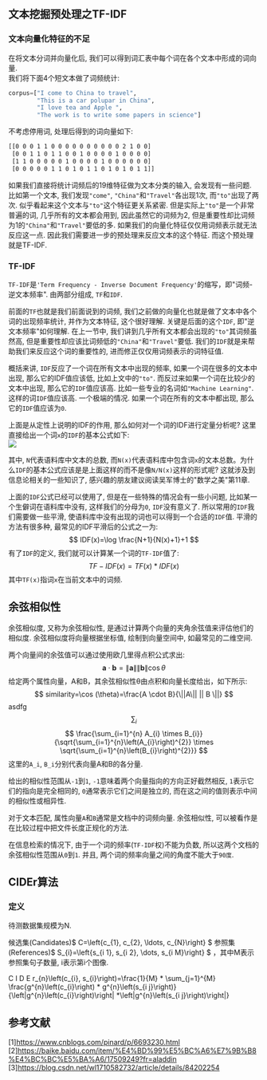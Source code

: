 <script type="text/javascript" src="http://cdn.mathjax.org/mathjax/latest/MathJax.js?config=default"></script>

## 文本挖掘预处理之TF-IDF
### 文本向量化特征的不足
在将文本分词并向量化后, 我们可以得到词汇表中每个词在各个文本中形成的词向量. </br>
我们将下面4个短文本做了词频统计: 
```Python
corpus=["I come to China to travel", 
        "This is a car polupar in China",          
        "I love tea and Apple ",   
        "The work is to write some papers in science"] 
```

不考虑停用词, 处理后得到的词向量如下: 
```Bash
[[0 0 0 1 1 0 0 0 0 0 0 0 0 0 0 2 1 0 0]
 [0 0 1 1 0 1 1 0 0 1 0 0 0 0 1 0 0 0 0]
 [1 1 0 0 0 0 0 1 0 0 0 0 1 0 0 0 0 0 0]
 [0 0 0 0 0 1 1 0 1 0 1 1 0 1 0 1 0 1 1]]
```

如果我们直接将统计词频后的19维特征做为文本分类的输入, 会发现有一些问题. 比如第一个文本, 我们发现`"come"`, `"China"`和`"Travel"`各出现1次, 而`"to"`出现了两次. 似乎看起来这个文本与`"to"`这个特征更关系紧密. 但是实际上`"to"`是一个非常普遍的词, 几乎所有的文本都会用到, 因此虽然它的词频为2, 但是重要性却比词频为1的`"China"`和`"Travel"`要低的多. 如果我们的向量化特征仅仅用词频表示就无法反应这一点. 因此我们需要进一步的预处理来反应文本的这个特征. 而这个预处理就是TF-IDF. 

### TF-IDF
`TF-IDF`是`'Term Frequency - Inverse Document Frequency'`的缩写，即"词频-逆文本频率". 由两部分组成, `TF`和`IDF`. </br>

前面的`TF`也就是我们前面说到的词频, 我们之前做的向量化也就是做了文本中各个词的出现频率统计, 并作为文本特征, 这个很好理解. 关键是后面的这个`IDF`, 即"逆文本频率"如何理解. 在上一节中, 我们讲到几乎所有文本都会出现的`"to"`其词频虽然高, 但是重要性却应该比词频低的`"China"`和`"Travel"`要低. 我们的`IDF`就是来帮助我们来反应这个词的重要性的, 进而修正仅仅用词频表示的词特征值. </br>

概括来讲, `IDF`反应了一个词在所有文本中出现的频率, 如果一个词在很多的文本中出现, 那么它的IDF值应该低, 比如上文中的`"to"`. 而反过来如果一个词在比较少的文本中出现, 那么它的`IDF`值应该高. 比如一些专业的名词如`"Machine Learning"`. 这样的词`IDF`值应该高. 一个极端的情况. 如果一个词在所有的文本中都出现, 那么它的`IDF`值应该为`0`. </br>

上面是从定性上说明的IDF的作用, 那么如何对一个词的IDF进行定量分析呢? 这里直接给出一个词`x`的`IDF`的基本公式如下: </br>
![](https://github.com/TalentBoy2333/blog/blob/master/images/1.png)

其中, `N`代表语料库中文本的总数, 而`N(x)`代表语料库中包含词`x`的文本总数。为什么`IDF`的基本公式应该是是上面这样的而不是像`N/N(x)`这样的形式呢? 这就涉及到信息论相关的一些知识了, 感兴趣的朋友建议阅读吴军博士的"数学之美"第11章. </br>

上面的`IDF`公式已经可以使用了, 但是在一些特殊的情况会有一些小问题, 比如某一个生僻词在语料库中没有, 这样我们的分母为`0`, `IDF`没有意义了. 所以常用的`IDF`我们需要做一些平滑, 使语料库中没有出现的词也可以得到一个合适的`IDF`值. 平滑的方法有很多种, 最常见的IDF平滑后的公式之一为: </br>
$$ 
IDF(x)=\log \frac{N+1}{N(x)+1}+1 
$$
有了`IDF`的定义, 我们就可以计算某一个词的`TF-IDF`值了: </br>
$$ 
TF-IDF(x)=TF(x)*IDF(x) 
$$
其中`TF(x)`指词`x`在当前文本中的词频. </br>

## 余弦相似性
余弦相似度, 又称为余弦相似性, 是通过计算两个向量的夹角余弦值来评估他们的相似度. 余弦相似度将向量根据坐标值, 绘制到向量空间中, 如最常见的二维空间. </br>

两个向量间的余弦值可以通过使用欧几里得点积公式求出: 
$$ 
\mathbf{a} \cdot \mathbf{b}=\|\mathbf{a}\|\|\mathbf{b}\| \cos \theta 
$$
给定两个属性向量，A和B，其余弦相似性θ由点积和向量长度给出，如下所示: </br>
$$
similarity=\cos (\theta)=\frac{A \cdot B}{\||A\|| || B \||}
$$
asdfg</br>
$$
\sum_{i}
$$
$$
\frac{\sum_{i=1}^{n} A_{i} \times B_{i}}{\sqrt{\sum_{i=1}^{n}\left(A_{i}\right)^{2}} \times \sqrt{\sum_{i=1}^{n}\left(B_{i}\right)^{2}}}
$$
这里的`A_i`, `B_i`分别代表向量A和B的各分量. </br>

给出的相似性范围从`-1`到`1`, `-1`意味着两个向量指向的方向正好截然相反, `1`表示它们的指向是完全相同的, `0`通常表示它们之间是独立的, 而在这之间的值则表示中间的相似性或相异性. </br>

对于文本匹配, 属性向量`A`和`B`通常是文档中的词频向量. 余弦相似性, 可以被看作是在比较过程中把文件长度正规化的方法. </br>

在信息检索的情况下, 由于一个词的频率(`TF-IDF`权)不能为负数, 所以这两个文档的余弦相似性范围从`0`到`1`. 并且, 两个词的频率向量之间的角度不能大于`90度`. </br>

## CIDEr算法
### 定义
待测数据集规模为N.</br>

候选集(Candidates)$ C=\left\{c_{1}, c_{2}, \ldots, c_{N}\right\} $
参照集(References)$ S_{i}=\left\{s_{i 1}, s_{i 2}, \dots, s_{i M}\right\} $
，其中M表示参照集句子数量, i表示第i个图像.

$$
$$
C I D E r_{n}\left(c_{i}, s_{i}\right)=\frac{1}{M} * \sum_{j=1}^{M} \frac{g^{n}\left(c_{i}\right) * g^{n}\left(s_{i j}\right)}{\left\|g^{n}\left(c_{i}\right)\right\| *\left\|g^{n}\left(s_{i j}\right)\right\|}
$$
$$


## 参考文献
[1]https://www.cnblogs.com/pinard/p/6693230.html</br>
[2]https://baike.baidu.com/item/%E4%BD%99%E5%BC%A6%E7%9B%B8%E4%BC%BC%E5%BA%A6/17509249?fr=aladdin</br>
[3]https://blog.csdn.net/wl1710582732/article/details/84202254</br>